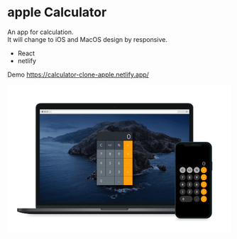 # apple Calculator

An app for calculation. <br>
It will change to iOS and MacOS design by responsive.

- React
- netlify

Demo
https://calculator-clone-apple.netlify.app/

![app](/src/images/calculator.png)

